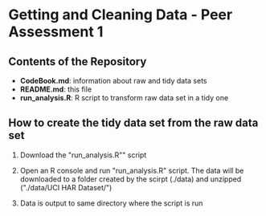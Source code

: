 # Getting and Cleaning Data - Peer Assessment 1

## Contents of the Repository

* **CodeBook.md**: information about raw and tidy data sets
* **README.md**: this file
* **run_analysis.R**: R script to transform raw data set in a tidy one

## How to create the tidy data set from the raw data set

1. Download the "run_analysis.R"" script

2. Open an R console and run "run_analysis.R" script. The data will be downloaded
to a folder created by the scirpt (./data) and unzipped ("./data/UCI HAR Dataset/")

3. Data is output to same directory where the script is run